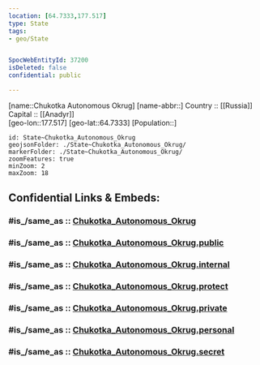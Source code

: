 ```yaml
---
location: [64.7333,177.517] 
type: State
tags:
- geo/State


SpocWebEntityId: 37200
isDeleted: false
confidential: public

---
```

[name::Chukotka Autonomous Okrug] 
[name-abbr::] 
Country :: [[Russia]]  
Capital :: [[Anadyr]]  
[geo-lon::177.517] 
[geo-lat::64.7333] 
[Population::] 



```leaflet
id: State~Chukotka_Autonomous_Okrug
geojsonFolder: ./State~Chukotka_Autonomous_Okrug/
markerFolder: ./State~Chukotka_Autonomous_Okrug/
zoomFeatures: true 
minZoom: 2 
maxZoom: 18
```


## Confidential Links & Embeds: 

### #is_/same_as :: [Chukotka_Autonomous_Okrug](/_Standards/Earth/Continent/Asia/Asia~North/Asia~NorthEast/Chukotka_Autonomous_Okrug.md) 

### #is_/same_as :: [Chukotka_Autonomous_Okrug.public](/_public/Earth/Continent/Asia/Asia~North/Asia~NorthEast/Chukotka_Autonomous_Okrug.public.md) 

### #is_/same_as :: [Chukotka_Autonomous_Okrug.internal](/_internal/Earth/Continent/Asia/Asia~North/Asia~NorthEast/Chukotka_Autonomous_Okrug.internal.md) 

### #is_/same_as :: [Chukotka_Autonomous_Okrug.protect](/_protect/Earth/Continent/Asia/Asia~North/Asia~NorthEast/Chukotka_Autonomous_Okrug.protect.md) 

### #is_/same_as :: [Chukotka_Autonomous_Okrug.private](/_private/Earth/Continent/Asia/Asia~North/Asia~NorthEast/Chukotka_Autonomous_Okrug.private.md) 

### #is_/same_as :: [Chukotka_Autonomous_Okrug.personal](/_personal/Earth/Continent/Asia/Asia~North/Asia~NorthEast/Chukotka_Autonomous_Okrug.personal.md) 

### #is_/same_as :: [Chukotka_Autonomous_Okrug.secret](/_secret/Earth/Continent/Asia/Asia~North/Asia~NorthEast/Chukotka_Autonomous_Okrug.secret.md)

